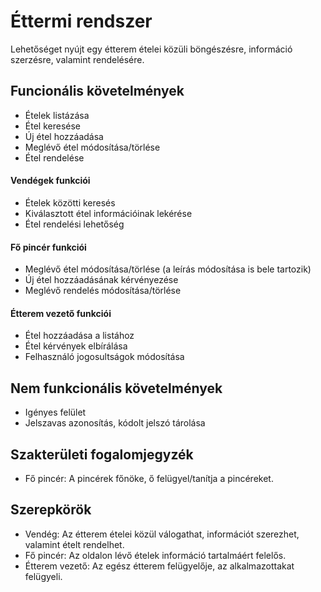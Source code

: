 # Éttermi rendszer
Lehetőséget nyújt egy étterem ételei közüli böngészésre, információ szerzésre, valamint rendelésére.

## Funcionális követelmények
- Ételek listázása
- Étel keresése
- Új étel hozzáadása
- Meglévő étel módosítása/törlése
- Étel rendelése

#### Vendégek funkciói
- Ételek közötti keresés
- Kiválasztott étel információinak lekérése
- Étel rendelési lehetőség

#### Fő pincér funkciói
- Meglévő étel módosítása/törlése (a leírás módosítása is bele tartozik)
- Új étel hozzáadásának kérvényezése
- Meglévő rendelés módosítása/törlése

#### Étterem vezető funkciói
- Étel hozzáadása a listához
- Étel kérvények elbírálása
- Felhasználó jogosultságok módosítása

## Nem funkcionális követelmények
- Igényes felület
- Jelszavas azonosítás, kódolt jelszó tárolása

## Szakterületi fogalomjegyzék
- Fő pincér: A pincérek főnöke, ő felügyel/tanítja a pincéreket.

## Szerepkörök
- Vendég: Az étterem ételei közül válogathat, információt szerezhet, valamint ételt rendelhet.
- Fő pincér: Az oldalon lévő ételek információ tartalmáért felelős.
- Étterem vezető: Az egész étterem felügyelője, az alkalmazottakat felügyeli.

